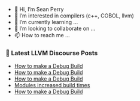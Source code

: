 - 👋 Hi, I’m Sean Perry
- 👀 I’m interested in compilers (c++, COBOL, llvm)
- 🌱 I’m currently learning ...
- 💞️ I’m looking to collaborate on ...
- 📫 How to reach me ...

<!---
s66perry/s66perry is a ✨ special ✨ repository because its `README.md` (this file) appears on your GitHub profile.
You can click the Preview link to take a look at your changes.
--->
### 📕 Latest LLVM Discourse Posts

<!-- DISCOURSE-LLVM:START -->
- [How to make a Debug Build](https://discourse.llvm.org/t/how-to-make-a-debug-build/71929#post_4)
- [How to make a Debug Build](https://discourse.llvm.org/t/how-to-make-a-debug-build/71929#post_3)
- [How to make a Debug Build](https://discourse.llvm.org/t/how-to-make-a-debug-build/71929#post_2)
- [Modules increased build times](https://discourse.llvm.org/t/modules-increased-build-times/68755#post_18)
- [How to make a Debug Build](https://discourse.llvm.org/t/how-to-make-a-debug-build/71929#post_1)
<!-- DISCOURSE-LLVM:END -->
